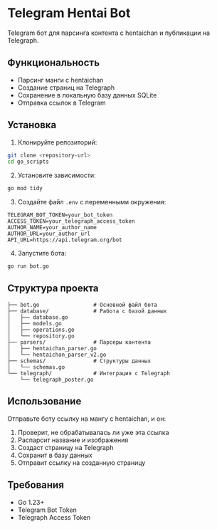 # Telegram Hentai Bot

Telegram бот для парсинга контента с hentaichan и публикации на Telegraph.

## Функциональность

- Парсинг манги с hentaichan
- Создание страниц на Telegraph
- Сохранение в локальную базу данных SQLite
- Отправка ссылок в Telegram

## Установка

1. Клонируйте репозиторий:
```bash
git clone <repository-url>
cd go_scripts
```

2. Установите зависимости:
```bash
go mod tidy
```

3. Создайте файл `.env` с переменными окружения:
```env
TELEGRAM_BOT_TOKEN=your_bot_token
ACCESS_TOKEN=your_telegraph_access_token
AUTHOR_NAME=your_author_name
AUTHOR_URL=your_author_url
API_URL=https://api.telegram.org/bot
```

4. Запустите бота:
```bash
go run bot.go
```

## Структура проекта

```
├── bot.go                 # Основной файл бота
├── database/              # Работа с базой данных
│   ├── database.go
│   ├── models.go
│   ├── operations.go
│   └── repository.go
├── parsers/               # Парсеры контента
│   ├── hentaichan_parser.go
│   └── hentaichan_parser_v2.go
├── schemas/               # Структуры данных
│   └── schemas.go
└── telegraph/             # Интеграция с Telegraph
    └── telegraph_poster.go
```

## Использование

Отправьте боту ссылку на мангу с hentaichan, и он:
1. Проверит, не обрабатывалась ли уже эта ссылка
2. Распарсит название и изображения
3. Создаст страницу на Telegraph
4. Сохранит в базу данных
5. Отправит ссылку на созданную страницу

## Требования

- Go 1.23+
- Telegram Bot Token
- Telegraph Access Token
